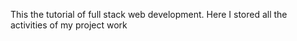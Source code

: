 This the tutorial of full stack web development. Here I stored all the activities of my project work
